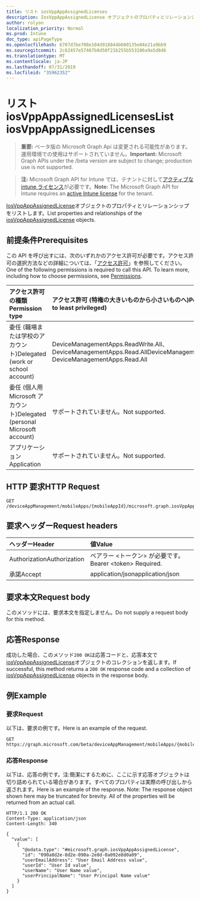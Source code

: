 ```yaml
---
title: リスト iosVppAppAssignedLicenses
description: IosVppAppAssignedLicense オブジェクトのプロパティとリレーションシップをリストします。
author: rolyon
localization_priority: Normal
ms.prod: Intune
doc_type: apiPageType
ms.openlocfilehash: 6707d7be708e104d918844b600135e04e21a9bb9
ms.sourcegitcommit: 2c62457e57467b8d50f21b255b553106a9a5d8d6
ms.translationtype: MT
ms.contentlocale: ja-JP
ms.lasthandoff: 07/31/2019
ms.locfileid: "35962352"
---
```

# <a name="list-iosvppappassignedlicenses"></a><span data-ttu-id="94a9b-103">リスト iosVppAppAssignedLicenses</span><span class="sxs-lookup"><span data-stu-id="94a9b-103">List iosVppAppAssignedLicenses</span></span>

> <span data-ttu-id="94a9b-104">**重要:** ベータ版の Microsoft Graph Api は変更される可能性があります。運用環境での使用はサポートされていません。</span><span class="sxs-lookup"><span data-stu-id="94a9b-104">**Important:** Microsoft Graph APIs under the /beta version are subject to change; production use is not supported.</span></span>

> <span data-ttu-id="94a9b-105">**注:** Microsoft Graph API for Intune では、テナントに対して[アクティブな intune ライセンス](https://go.microsoft.com/fwlink/?linkid=839381)が必要です。</span><span class="sxs-lookup"><span data-stu-id="94a9b-105">**Note:** The Microsoft Graph API for Intune requires an [active Intune license](https://go.microsoft.com/fwlink/?linkid=839381) for the tenant.</span></span>

<span data-ttu-id="94a9b-106">[IosVppAppAssignedLicense](../resources/intune-apps-iosvppappassignedlicense.md)オブジェクトのプロパティとリレーションシップをリストします。</span><span class="sxs-lookup"><span data-stu-id="94a9b-106">List properties and relationships of the [iosVppAppAssignedLicense](../resources/intune-apps-iosvppappassignedlicense.md) objects.</span></span>

## <a name="prerequisites"></a><span data-ttu-id="94a9b-107">前提条件</span><span class="sxs-lookup"><span data-stu-id="94a9b-107">Prerequisites</span></span>
<span data-ttu-id="94a9b-p101">この API を呼び出すには、次のいずれかのアクセス許可が必要です。アクセス許可の選択方法などの詳細については、「[アクセス許可](/graph/permissions-reference)」を参照してください。</span><span class="sxs-lookup"><span data-stu-id="94a9b-p101">One of the following permissions is required to call this API. To learn more, including how to choose permissions, see [Permissions](/graph/permissions-reference).</span></span>

|<span data-ttu-id="94a9b-110">アクセス許可の種類</span><span class="sxs-lookup"><span data-stu-id="94a9b-110">Permission type</span></span>|<span data-ttu-id="94a9b-111">アクセス許可 (特権の大きいものから小さいものへ)</span><span class="sxs-lookup"><span data-stu-id="94a9b-111">Permissions (from most to least privileged)</span></span>|
|:---|:---|
|<span data-ttu-id="94a9b-112">委任 (職場または学校のアカウント)</span><span class="sxs-lookup"><span data-stu-id="94a9b-112">Delegated (work or school account)</span></span>|<span data-ttu-id="94a9b-113">DeviceManagementApps.ReadWrite.All、DeviceManagementApps.Read.All</span><span class="sxs-lookup"><span data-stu-id="94a9b-113">DeviceManagementApps.ReadWrite.All, DeviceManagementApps.Read.All</span></span>|
|<span data-ttu-id="94a9b-114">委任 (個人用 Microsoft アカウント)</span><span class="sxs-lookup"><span data-stu-id="94a9b-114">Delegated (personal Microsoft account)</span></span>|<span data-ttu-id="94a9b-115">サポートされていません。</span><span class="sxs-lookup"><span data-stu-id="94a9b-115">Not supported.</span></span>|
|<span data-ttu-id="94a9b-116">アプリケーション</span><span class="sxs-lookup"><span data-stu-id="94a9b-116">Application</span></span>|<span data-ttu-id="94a9b-117">サポートされていません。</span><span class="sxs-lookup"><span data-stu-id="94a9b-117">Not supported.</span></span>|

## <a name="http-request"></a><span data-ttu-id="94a9b-118">HTTP 要求</span><span class="sxs-lookup"><span data-stu-id="94a9b-118">HTTP Request</span></span>
<!-- {
  "blockType": "ignored"
}
-->
``` http
GET /deviceAppManagement/mobileApps/{mobileAppId}/microsoft.graph.iosVppApp/assignedLicenses
```

## <a name="request-headers"></a><span data-ttu-id="94a9b-119">要求ヘッダー</span><span class="sxs-lookup"><span data-stu-id="94a9b-119">Request headers</span></span>
|<span data-ttu-id="94a9b-120">ヘッダー</span><span class="sxs-lookup"><span data-stu-id="94a9b-120">Header</span></span>|<span data-ttu-id="94a9b-121">値</span><span class="sxs-lookup"><span data-stu-id="94a9b-121">Value</span></span>|
|:---|:---|
|<span data-ttu-id="94a9b-122">Authorization</span><span class="sxs-lookup"><span data-stu-id="94a9b-122">Authorization</span></span>|<span data-ttu-id="94a9b-123">ベアラー &lt;トークン&gt; が必要です。</span><span class="sxs-lookup"><span data-stu-id="94a9b-123">Bearer &lt;token&gt; Required.</span></span>|
|<span data-ttu-id="94a9b-124">承諾</span><span class="sxs-lookup"><span data-stu-id="94a9b-124">Accept</span></span>|<span data-ttu-id="94a9b-125">application/json</span><span class="sxs-lookup"><span data-stu-id="94a9b-125">application/json</span></span>|

## <a name="request-body"></a><span data-ttu-id="94a9b-126">要求本文</span><span class="sxs-lookup"><span data-stu-id="94a9b-126">Request body</span></span>
<span data-ttu-id="94a9b-127">このメソッドには、要求本文を指定しません。</span><span class="sxs-lookup"><span data-stu-id="94a9b-127">Do not supply a request body for this method.</span></span>

## <a name="response"></a><span data-ttu-id="94a9b-128">応答</span><span class="sxs-lookup"><span data-stu-id="94a9b-128">Response</span></span>
<span data-ttu-id="94a9b-129">成功した場合、このメソッド`200 OK`は応答コードと、応答本文で[iosVppAppAssignedLicense](../resources/intune-apps-iosvppappassignedlicense.md)オブジェクトのコレクションを返します。</span><span class="sxs-lookup"><span data-stu-id="94a9b-129">If successful, this method returns a `200 OK` response code and a collection of [iosVppAppAssignedLicense](../resources/intune-apps-iosvppappassignedlicense.md) objects in the response body.</span></span>

## <a name="example"></a><span data-ttu-id="94a9b-130">例</span><span class="sxs-lookup"><span data-stu-id="94a9b-130">Example</span></span>

### <a name="request"></a><span data-ttu-id="94a9b-131">要求</span><span class="sxs-lookup"><span data-stu-id="94a9b-131">Request</span></span>
<span data-ttu-id="94a9b-132">以下は、要求の例です。</span><span class="sxs-lookup"><span data-stu-id="94a9b-132">Here is an example of the request.</span></span>
``` http
GET https://graph.microsoft.com/beta/deviceAppManagement/mobileApps/{mobileAppId}/microsoft.graph.iosVppApp/assignedLicenses
```

### <a name="response"></a><span data-ttu-id="94a9b-133">応答</span><span class="sxs-lookup"><span data-stu-id="94a9b-133">Response</span></span>
<span data-ttu-id="94a9b-p102">以下は、応答の例です。注:簡潔にするために、ここに示す応答オブジェクトは切り詰められている場合があります。すべてのプロパティは実際の呼び出しから返されます。</span><span class="sxs-lookup"><span data-stu-id="94a9b-p102">Here is an example of the response. Note: The response object shown here may be truncated for brevity. All of the properties will be returned from an actual call.</span></span>
``` http
HTTP/1.1 200 OK
Content-Type: application/json
Content-Length: 340

{
  "value": [
    {
      "@odata.type": "#microsoft.graph.iosVppAppAssignedLicense",
      "id": "090a8d2e-8d2e-090a-2e8d-0a092e8d0a09",
      "userEmailAddress": "User Email Address value",
      "userId": "User Id value",
      "userName": "User Name value",
      "userPrincipalName": "User Principal Name value"
    }
  ]
}
```





